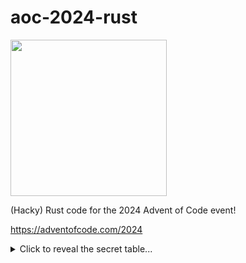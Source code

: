 # aoc-2024-rust

<div align="left">
  <p>
    <img src="https://github.com/Schalk1e/aoc-2024-rust/workflows/continuous-integration/badge.svg" width="250" />
  </p>
</div>

(Hacky) Rust code for the 2024 Advent of Code event!

https://adventofcode.com/2024

<details>
  <summary>Click to reveal the secret table...</summary>
  <br>

| Day  |    Part 1    |          Part 2 |
| :--- | :----------: | --------------: |
| 1    |   2970687    |        23963899 |
| 2    |     598      |             634 |
| 3    |  173731097   |        81292334 |
| 4    |     2336     |            1831 |
| 5    |     4766     |            6257 |
| 6    |     4826     |             *** |
| 7    | 932137732557 | 661823605105500 |
| 8    |     359      |            1293 |
| 9    |      ?       |               ? |

_*** - This takes a while to run. Redacted for now._
<br>
_? - Still a work in progress_

</details>
